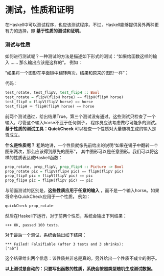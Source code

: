 测试，性质和证明
===================================
在Haskell中可以测试程序，也应该测试程序。不过，Haskell能够提供另外两种更有力的选择，即 **基于性质的测试和证明**。

### 测试与性质
如何进行测试呢？一种测试的方法是描述如下形式的测试：“如果给函数这样的输入 ...... 那么输出应该是这样的”。
例如：

“如果将一个图形在平面镜中翻转两次，结果和原来的图形一样”；

代码：
```Haskell
test_rotate, test_flipV, test_flipH :: Bool
test_rotate = flipV(flipH horse) == flipH(flipV horse)
test_flipV = flipV(flipV horse) == horse
test_flipH ＝ flipH(flipV horse) == horse
```
前两个测试通过，给出结果True，第三个测试没有通过。这些测试只检查了一个输入，尽管这个输入horse不亚于任何例子，
程序员应该考虑做尽可能多的测试。**基于性质的测试工具：QuickCheck** 可以检查一个性质对大量随机生成的输入是否成立。

**什么是性质呢？** 粗略地讲，一个性质就像先前给出的说明“如果在镜子中翻转一个图形两次，那么应该得到原先的图形”，
其中图形可以是任意图形。我们可以将这样的性质表达成Haskell函数：
```Haskell
prop_rotate, prop_flipV, prop_flipH :: Picture -> Bool
prop_rotate pic = flipV(flipH pic) == flipH(flipV pic)
prop_flipV pic = flipV(flipV pic) == pic
prop_flipH pic = flipH(flipV pic) == pic
```
与前面测试的区别是，**这些性质应用于任意的输入** ，而不是一个输入horse。如果将命令QuickCheck应用于一个性质，
例如：
```Haskell
quickCheck prop_rotate
```
然后在Haskell下运行，对于前两个性质，系统会输出下列结果：
```
+++ OK, passed 100 tests.
```
对于最后一个测试，系统会输出如下结果：
```
*** Failed! Falsifiable (after 3 tests and 3 shrinks):
["ab"]
```
这个结果给出两个信息：该性质并非总是真的，另外给出一个性质不成立的例子。

**以上测试是自动的：只要写出函数的性质，系统会按照类型随机生成测试数据。**
